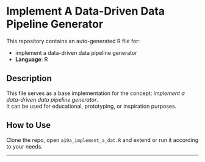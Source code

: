 # Implement A Data-Driven Data Pipeline Generator

This repository contains an auto-generated R file for:

- implement a data-driven data pipeline generator
- **Language**: R

## Description

This file serves as a base implementation for the concept: *implement a data-driven data pipeline generator*.  
It can be used for educational, prototyping, or inspiration purposes.

## How to Use

Clone the repo, open `a19a_implement_a_dat.R` and extend or run it according to your needs.

---


